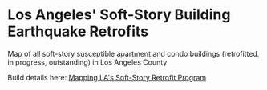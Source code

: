 # Los Angeles' Soft-Story Building Earthquake Retrofits

Map of all soft-story susceptible apartment and condo buildings (retrofitted, in progress, outstanding) in Los Angeles County

Build details here: [Mapping LA's Soft-Story Retrofit Program](https://mclare.blog/posts/mapping-los-angeles-soft-story-retrofit-program/)

